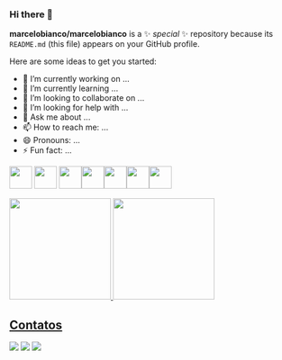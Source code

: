 ### Hi there 👋


**marcelobianco/marcelobianco** is a ✨ _special_ ✨ repository because its `README.md` (this file) appears on your GitHub profile.

Here are some ideas to get you started:

- 🔭 I’m currently working on ...
- 🌱 I’m currently learning ...
- 👯 I’m looking to collaborate on ...
- 🤔 I’m looking for help with ...
- 💬 Ask me about ...
- 📫 How to reach me: ...
- 😄 Pronouns: ...
- ⚡ Fun fact: ...

<img src="https://cdn.jsdelivr.net/gh/devicons/devicon/icons/laravel/laravel-plain.svg" width="40" height="40" /> <img src="https://cdn.jsdelivr.net/gh/devicons/devicon/icons/php/php-original.svg" width="40" height="40" /> <img src="https://cdn.jsdelivr.net/gh/devicons/devicon/icons/javascript/javascript-original.svg" width="40" height="40" /><img src="https://cdn.jsdelivr.net/gh/devicons/devicon/icons/mysql/mysql-original-wordmark.svg" width="40" height="40"/><img src="https://cdn.jsdelivr.net/gh/devicons/devicon/icons/html5/html5-original.svg" width="40" height="40" /><img src="https://cdn.jsdelivr.net/gh/devicons/devicon/icons/css3/css3-original.svg" width="40" height="40" /><img src="https://cdn.jsdelivr.net/gh/devicons/devicon/icons/bootstrap/bootstrap-original.svg" width="40" height="40" />

<div>
<a href="https://github.com/marcelobianco">
<img height="180em" src="https://github-readme-stats.vercel.app/api/top-langs/?username=marcelobianco&layout=compact&langs_count=7&theme=dracula"/>
<img height="180em" src="https://github-readme-stats.vercel.app/api?username=marcelobianco&show_icons=true&theme=dracula&include_all_commits=true&count_private=true"/>
</div>

## Contatos

<div>

<a href="https://www.linkedin.com/in/marcelo-bianco-3221178a" target="_blank"><img src="https://img.shields.io/badge/-LinkedIn-%230077B5?style=for-the-badge&logo=linkedin&logoColor=white" target="_blank"></a> <a href="https://www.youtube.com/channel/UCOPb94hwWfJNqfwVpA7rEXg" target="_blank"><img src="https://img.shields.io/youtube/channel/subscribers/UCOPb94hwWfJNqfwVpA7rEXg?style=for-the-badge&logo=youtube" target="_blank"></a> <a href="https://www.instagram.com/cleancodeweb/" target="_blank"><img src="https://img.shields.io/badge/Instagram-E4405F?style=for-the-badge&logo=instagram&logoColor=white" target="_blank"></a>  

</div>


